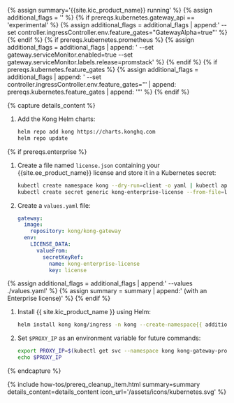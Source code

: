 {% assign summary='{{site.kic_product_name}} running' %}
{% assign additional_flags = '' %}
{% if prereqs.kubernetes.gateway_api == 'experimental' %}
{% assign additional_flags = additional_flags | append:' --set controller.ingressController.env.feature_gates="GatewayAlpha=true"' %}
{% endif %}
{% if prereqs.kubernetes.prometheus %}
{% assign additional_flags = additional_flags | append: ' --set gateway.serviceMonitor.enabled=true --set gateway.serviceMonitor.labels.release=promstack' %}
{% endif %}
{% if prereqs.kubernetes.feature_gates %}
{% assign additional_flags = additional_flags | append: ' --set controller.ingressController.env.feature_gates="' | append: prereqs.kubernetes.feature_gates | append: '"' %}
{% endif %}

{% capture details_content %}

1. Add the Kong Helm charts:

   ```bash
   helm repo add kong https://charts.konghq.com
   helm repo update
   ```

{% if prereqs.enterprise %}
1. Create a file named `license.json` containing your {{site.ee_product_name}} license and store it in a Kubernetes secret:

   ```bash
   kubectl create namespace kong --dry-run=client -o yaml | kubectl apply -f -
   kubectl create secret generic kong-enterprise-license --from-file=license=./license.json -n kong
   ```

1. Create a `values.yaml` file:

   ```yaml
   gateway:
     image:
       repository: kong/kong-gateway
     env:
       LICENSE_DATA:
         valueFrom:
           secretKeyRef:
             name: kong-enterprise-license
             key: license
   ```
{% assign additional_flags = additional_flags | append:' --values ./values.yaml' %}
{% assign summary = summary | append:' (with an Enterprise license)' %}
{% endif %}

1. Install {{ site.kic_product_name }} using Helm:

   ```bash
   helm install kong kong/ingress -n kong --create-namespace{{ additional_flags }}
   ```

1. Set `$PROXY_IP` as an environment variable for future commands:

   ```bash
   export PROXY_IP=$(kubectl get svc --namespace kong kong-gateway-proxy -o jsonpath='{range .status.loadBalancer.ingress[0]}{@.ip}{@.hostname}{end}')
   echo $PROXY_IP
   ```

{% endcapture %}

{% include how-tos/prereq_cleanup_item.html summary=summary details_content=details_content icon_url='/assets/icons/kubernetes.svg' %}
